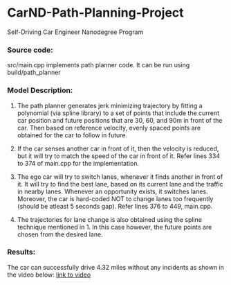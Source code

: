 # CarND-Path-Planning-Project
Self-Driving Car Engineer Nanodegree Program

[video1]: ./path_planning.mp4 "Project Video"

### Source code:
src/main.cpp implements path planner code. It can be run using build/path_planner

### Model Description:

1) The path planner generates jerk minimizing trajectory by fitting a polynomial (via spline library) to
a set of points that include the current car position and future positions that are 30, 60, and 90m
in front of the car. Then based on reference velocity, evenly spaced points are obtained for the car
to follow in future.

2) If the car senses another car in front of it, then the velocity is reduced, but it will try to 
match the speed of the car in front of it. Refer lines 334 to 374 of main.cpp for the implementation.

3) The ego car will try to switch lanes, whenever it finds another in front of it. It will try to 
find the best lane, based on its current lane and the traffic in nearby lanes. Whenever an opportunity
exists, it switches lanes. Moreover, the car is hard-coded NOT to change lanes too frequently (should
be atleast 5 seconds gap). Refer lines 376 to 449, main.cpp.

4) The trajectories for lane change is also obtained using the spline technique mentioned in 1. 
In this case however, the future points are chosen from the desired lane.

### Results:
The car can successfully drive 4.32 miles without any incidents as shown in the video below:
[link to video](./path_planning.mp4)

